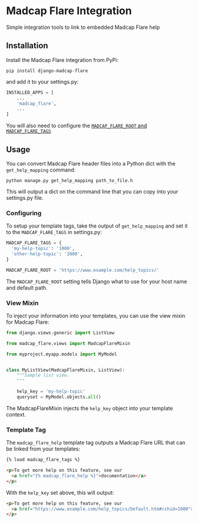 # Madcap Flare Integration

Simple integration tools to link to embedded Madcap Flare help


## Installation

Install the Madcap Flare integration from PyPi:

```
pip install django-madcap-flare
```

and add it to your settings.py:

```python
INSTALLED_APPS = [
    ...
    'madcap_flare',
    ...
]
```

You will also need to configure the
[`MADCAP_FLARE_ROOT` and `MADCAP_FLARE_TAGS`](#configuring)

## Usage

You can convert Madcap Flare header files into a Python dict with the
`get_help_mapping` command:

```
python manage.py get_help_mapping path_to_file.h
```

This will output a dict on the command line that you can copy into your
settings.py file.

### Configuring

To setup your template tags, take the output of `get_help_mapping` and set it to
the `MADCAP_FLARE_TAGS` in settings.py:

```python
MADCAP_FLARE_TAGS = {
  'my-help-topic': '1000',
  'other-help-topic': '2000',
}

MADCAP_FLARE_ROOT = 'https://www.example.com/help_topics/'
```

The `MADCAP_FLARE_ROOT` setting tells Django what to use for your host name and
default path.

### View Mixin

To inject your information into your templates, you can use the view mixin for
Madcap Flare:

```python
from django.views.generic import ListView

from madcap_flare.views import MadcapFlareMixin

from myproject.myapp.models import MyModel


class MyListView(MadcapFlareMixin, ListView):
    """Sample list view.
    """

    help_key = 'my-help-topic'
    queryset = MyModel.objects.all()
```

The MadcapFlareMixin injects the `help_key` object into your template context.

### Template Tag

The `madcap_flare_help` template tag outputs a Madcap Flare URL that can be
linked from your templates:

```html
{% load madcap_flare_tags %}

<p>To get more help on this feature, see our
  <a href="{% madcap_flare_help %}">documentation</a>
</p>
```

With the `help_key` set above, this will output:

```html
<p>To get more help on this feature, see our
  <a href="https://www.example.com/help_topics/Default.htm#cshid=1000">documentation</a>
</p>
```
